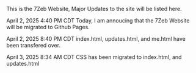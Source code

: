 This is the 7Zeb Website, Major Updates to the site will be listed here.

April 2, 2025 4:40 PM CDT
Today, I am annoucing that the 7Zeb Website will be migrated to Github Pages.

April 2, 2025 8:40 PM CDT
index.html, updates.html, and me.html have been transfered over.

April 3, 2025 8:34 AM CDT
CSS has been migrated to index.html, and updates.html
